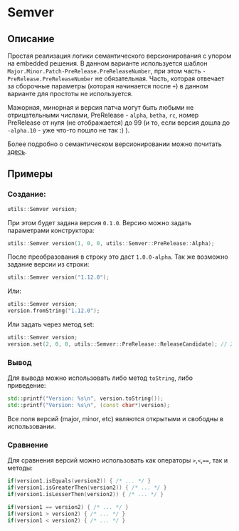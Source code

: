 # Semver

## Описание
Простая реализация логики семантического версионирования с упором на embedded решения. В данном варианте используется шаблон  `Major.Minor.Patch-PreRelease.PreReleaseNumber`, при этом часть `-PreRelease.PreReleaseNumber` не обязательная. Часть, которая отвечает за сборочные параметры (которая начинается после `+`) в данном варианте для простоты не используется. 

Мажорная, минорная и версия патча могут быть любыми не отрицательными числами, PreRelease - `alpha`, `betha`, `rc`, номер PreRelease от нуля (не отображается) до 99 (и то, если версия дошла до `-alpha.10` - уже что-то пошло не так :) ).

Более подробно о семантическом версионировании можно почитать [здесь](http://semver.org).

## Примеры
### Создание:
```C++
utils::Semver version;
```
При этом будет задана версия `0.1.0`.
Версию можно задать параметрами конструктора:
```C++
utils::Semver version(1, 0, 0, utils::Semver::PreRelease::Alpha);
```
После преобразования в строку это даст `1.0.0-alpha`.
Так же возможно задание версии из строки:
```C++
utils::Semver version("1.12.0");
```
Или:
```C++
utils::Semver version;
version.fromString("1.12.0");
```
Или задать через метод set:
```C++
utils::Semver version;
version.set(2, 0, 0, utils::Semver::PreRelease::ReleaseCandidate); // 2.0.0-rc
```
### Вывод
Для вывода можно использовать либо метод `toString`, либо приведение:
```C++
std::printf("Version: %s\n", version.toString());
std::printf("Version: %s\n", (const char*)version);
```
Все поля версий (major, minor, etc) являются открытыми и свободны в использовании.

### Сравнение
Для сравнения версий можно использовать как операторы `>`,`<`,`==`, так и методы:
```C++
if(version1.isEquals(version2)) { /* ... */ }
if(version1.isGreaterThen(version2)) { /* ... */ }
if(version1.isLesserThen(version2)) { /* ... */ }

if(version1 == version2) { /* ... */ }
if(version1 > version2) { /* ... */ }
if(version1 < version2) { /* ... */ }
```
